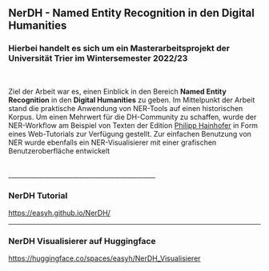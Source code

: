 ## **NerDH - Named Entity Recognition in den Digital Humanities**

### **Hierbei handelt es sich um ein Masterarbeitsprojekt der Universität Trier im Wintersemester 2022/23**

<br>

Ziel der Arbeit war es, einen Einblick in den
Bereich **Named Entity Recognition** in den **Digital Humanities** zu geben. Im Mittelpunkt der Arbeit stand die
praktische Anwendung von NER-Tools auf einen historischen Korpus. Um einen Mehrwert für die DH-Community zu schaffen, wurde der NER-Workflow am Beispiel von Texten der Edition [Philipp Hainhofer](https://hainhofer.hab.de/) in Form eines Web-Tutorials zur Verfügung gestellt. Zur einfachen Benutzung von NER wurde ebenfalls ein NER-Visualisierer mit einer grafischen Benutzeroberfläche entwickelt

<br>
______________________________________________

<br>

### **NerDH Tutorial**

https://easyh.github.io/NerDH/



___________________________________________


### **NerDH Visualisierer auf Huggingface**

https://huggingface.co/spaces/easyh/NerDH_Visualisierer